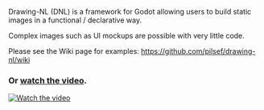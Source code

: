 Drawing-NL (DNL) is a framework for Godot allowing users to build static images in a functional / declarative way.

Complex images such as UI mockups are possible with very little code.

Please see the Wiki page for examples:
https://github.com/pilsef/drawing-nl/wiki

### Or [watch the video](http://youtu.be/ZGIs2n8PU1A).

[![Watch the video](https://bitbucket.org/repo/67EkMEx/images/2567513674-play-icon.png)](https://youtu.be/ZGIs2n8PU1A)